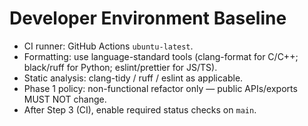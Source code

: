 # Developer Environment Baseline
- CI runner: GitHub Actions `ubuntu-latest`.
- Formatting: use language-standard tools (clang-format for C/C++; black/ruff for Python; eslint/prettier for JS/TS).
- Static analysis: clang-tidy / ruff / eslint as applicable.
- Phase 1 policy: non-functional refactor only — public APIs/exports MUST NOT change.
- After Step 3 (CI), enable required status checks on `main`.
